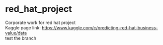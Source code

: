 # red_hat_project
Corporate work for red hat project<br>
Kaggle page link: https://www.kaggle.com/c/predicting-red-hat-business-value/data<br>
test the branch
